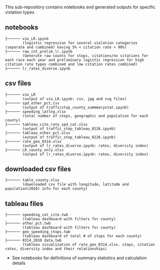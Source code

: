 This sub-repository contains notebooks and generated outputs for specific violation types
<h2 id="folder-structure"> notebooks </h2>

    ├────── vio_LR.ipynb
            (logistic regression for several violation categories (separate and combined) having 5% < citation rate < 90%)
    ├────── raw_cnt_prelim_lr.ipynb
            (Generate raw counts for stops, citations/no citations for each race each year and preliminary logistic regression for high citation rate types combined and low citation rates combined)
    ├────── lr_rates_diverse.ipynb
            
            
<h2 id="folder-structure"> csv files </h2>  

    ├────── vio_LR
            (output of vio_LR.ipynb: csv, jpg and svg files)
    ├────── spd_other_pct,csv
            (output of trafficstop_county_summmarystat.ipynb)
    ├────── speeding_latlng.xlsx
            (total number of stops, geographic and population for each county)
    ├────── tableau_cite_rate_spd_cat.xlsx
            (output of traffic_stop_tableau_0226.ipynb)
    ├────── tableau_other_pct.xlsx
            (output of traffic_stop_tableau_0226.ipynb)            
    ├────── rate_geo_0314.xlsx
            (output of lr_rates_diverse.ipynb: rates, diversity index)
    ├────── LR_county_only.xlsx
            (output of lr_rates_diverse.ipynb: rates, diversity index)
            
<h2 id="folder-structure"> downloaded csv files </h2>  

    ├────── table_county.xlsx
            (downloaded csv file with longitude, latitude and population(2010) info for each county)

<h2 id="folder-structure"> tableau files </h2>  
    
    ├────── speeding_cat_cite.twb
            (tableau dashboard with filters for county)
    ├────── other_pct.twb
            (tableau dashboard with filters for county)
    ├────── geo_speeding_stops.twb
            (tableau dashboard of total # of stops for each county)
    ├────── 0314_2010 data.twb
            (tableau visualization of rate_geo_0314.xlsx. stops, citation rates, diversity index and their relationships)
            
* See notebooks for definitions of summary statistics and calculation details
